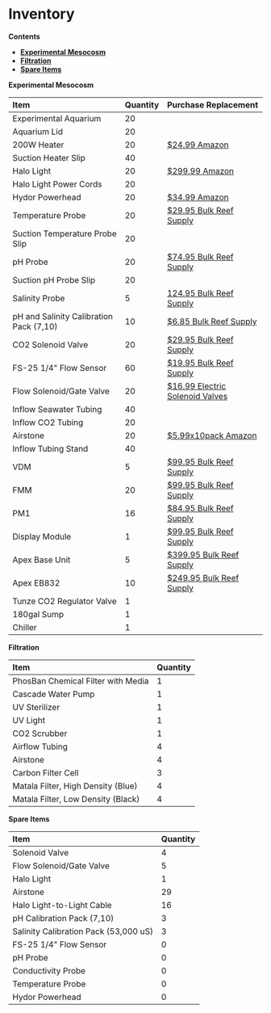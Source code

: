 # Inventory

**Contents**  
- [**Experimental Mesocosm**](#Experimental_Mesocosm)
- [**Filtration**](#Filtration)
- [**Spare Items**](#Spare_Items)
  
  
<a name="Experimental_Mesocosm"></a> **Experimental Mesocosm**

| Item | Quantity | Purchase Replacement |
| :--- | :--- | :--- |
| Experimental Aquarium | 20 | 
| Aquarium Lid | 20 | 
| 200W Heater | 20 | [$24.99 Amazon](https://www.amazon.com/Hydor-Submersible-Glass-Aquarium-Heater/dp/B00061UQ7K) |
| Suction Heater Slip | 40 |
| Halo Light | 20 | [$299.99 Amazon](https://www.amazon.com/Aquatic-Life-Halo-Basic-Fixture/dp/B00T6FGDJW) |
| Halo Light Power Cords | 20 |
| Hydor Powerhead | 20 | [$34.99 Amazon](https://www.amazon.com/Hydor-Koralia-Nano-Aquarium-Circulation/dp/B0036S70ZG/ref=sr_1_2?keywords=hydor+powerhead&qid=1572981966&s=pet-supplies&sr=1-2) |
| Temperature Probe | 20 | [$29.95 Bulk Reef Supply](https://www.bulkreefsupply.com/temperature-probe-neptune-systems.html) |
| Suction Temperature Probe Slip | 20 |
| pH Probe | 20 | [$74.95 Bulk Reef Supply](https://www.bulkreefsupply.com/lab-grade-double-junction-ph-probe-neptune-systems.html) |
| Suction pH Probe Slip | 20 |
| Salinity Probe | 5 | [124.95 Bulk Reef Supply](https://www.bulkreefsupply.com/neptune-systems-lab-grade-conductivity-probe.html) |
| pH and Salinity Calibration Pack \(7,10\) | 10 | [$6.85 Bulk Reef Supply](https://www.bulkreefsupply.com/probe-calibration-kit-ph-7-0-ph-10-0-salinity-53000us-neptune-systems.html) |
| CO2 Solenoid Valve | 20 | [$29.95 Bulk Reef Supply](https://www.bulkreefsupply.com/sv-1-solenoid-valve-neptune-systems.html) |
| FS-25 1/4" Flow Sensor | 60 | [$19.95 Bulk Reef Supply](https://www.bulkreefsupply.com/1-4-flow-sensor-fs25-neptune-systems.html) |
| Flow Solenoid/Gate Valve | 20 | [$16.99 Electric Solenoid Valves](https://www.electricsolenoidvalves.com/1-4-120v-ac-electric-plastic-solenoid-valve/) |
| Inflow Seawater Tubing | 40 |
| Inflow CO2 Tubing | 20 |
| Airstone | 20 | [$5.99x10pack Amazon](https://www.amazon.com/Pawfly-Cylinder-Diffuser-Airstones-Hydroponics/dp/B075QCWGZQ/ref=sr_1_5?crid=3EXLLKKDA2NYZ&keywords=airstones+for+aquariums&qid=1572983301&sprefix=airstone%2Caps%2C197&sr=8-5) |
| Inflow Tubing Stand | 40 |
| VDM | 5 | [$99.95 Bulk Reef Supply](https://www.bulkreefsupply.com/led-pumps-control-module-vdm-neptune-systems.html) |
| FMM | 20 | [$99.95 Bulk Reef Supply](https://www.bulkreefsupply.com/fmm-fluid-monitoring-module-neptune-systems.html) |
| PM1 | 16 | [$84.95 Bulk Reef Supply](https://www.bulkreefsupply.com/ph-orp-probe-module-pm1-neptune-systems.html) |
| Display Module | 1 | [$99.95 Bulk Reef Supply](https://www.bulkreefsupply.com/apex-display-module-neptune-systems.html) |
| Apex Base Unit | 5 | [$399.95 Bulk Reef Supply](https://www.bulkreefsupply.com/apex-controller-base-unit-neptune-systems.html) |
| Apex EB832 | 10 | [$249.95 Bulk Reef Supply](https://www.bulkreefsupply.com/energybar-832-neptune-systems.html) |
| Tunze CO2 Regulator Valve | 1 |
| 180gal Sump | 1 |
| Chiller | 1 |

  
<a name="Filtration"></a> **Filtration**

| Item | Quantity |
| :--- | :--- |
| PhosBan Chemical Filter with Media | 1 |
| Cascade Water Pump | 1 |
| UV Sterilizer | 1 |
| UV Light | 1 |
| CO2 Scrubber | 1 |
| Airflow Tubing | 4 |
| Airstone | 4 |
| Carbon Filter Cell | 3 |
| Matala Filter, High Density (Blue) | 4 |
| Matala Filter, Low Density (Black) | 4 |

  
<a name="Spare_Items"></a> **Spare Items**

| Item | Quantity |
| :--- | :--- |
| Solenoid Valve | 4 |
| Flow Solenoid/Gate Valve | 5 |
| Halo Light | 1 |
| Airstone | 29 |
| Halo Light-to-Light Cable | 16 |
| pH Calibration Pack \(7,10\) | 3 |
| Salinity Calibration Pack \(53,000 uS\) | 3 |
| FS-25 1/4" Flow Sensor | 0 |
| pH Probe | 0 |
| Conductivity Probe | 0 |
| Temperature Probe | 0 |
| Hydor Powerhead | 0 |
